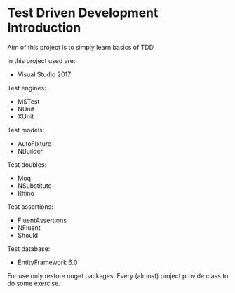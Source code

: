 # Test Driven Development Introduction

Aim of this project is to simply learn basics of TDD

In this project used are:

* Visual Studio 2017 

Test engines:

* MSTest
* NUnit
* XUnit

Test models:

* AutoFixture
* NBuilder

Test doubles:

* Moq
* NSubstitute
* Rhino

Test assertions:

* FluentAssertions
* NFluent
* Should

Test database:

* EntityFramework 6.0

For use only restore nuget packages.
Every (almost) project provide class to do some exercise.
